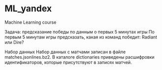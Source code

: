 # ML_yandex
Machine Learning course

Задача: предсказание победы по данным о первых 5 минутах игры
По первым 5 минутам игры предсказать, какая из команд победит: Radiant или Dire?

Набор данных
Набор данных с матчами записан в файле matches.jsonlines.bz2. В каталоге dictionaries приведены расшифровки идентификаторов, которые присутствуют в записях матчей.
